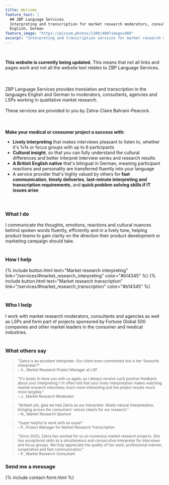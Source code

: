 ```yaml
---
title: Welcome
feature_text: |
  ## ZBP Language Services
  Interpreting and transcription for market research moderators, consultants, agencies and LSPs
  English, German
feature_image: "https://picsum.photos/1300/400?image=989"
excerpt: "Interpreting and transcription services for market research moderators, consultants, agencies and LSPs."
---
```

<br>

**This website is currently being updated.** This means that not all links and pages work and not all the website text relates to ZBP Language Services.<br><br><br><br>
ZBP Language Services provides translation and transcription in the languages English and German to moderators, consultants, agencies and LSPs working in qualitative market research.<br><br>
These services are provided to you by Zahra-Claire Bahrani-Peacock.<br><br><br><br>
**Make your medical or consumer project a success with:**
* **Lively interpreting** that makes interviews pleasant to listen to, whether it's 1v1s or focus groups with up to 6 participants
* **Cultural insight**, so that you can fully understand the cultural differences and better interpret interview series and research results
* **A British English native** that's bilingual in German, meaning participant reactions and personality are transferred fluently into your language
* A service provider that's highly valued by others for **fast communication**, **timely deliveries**, **last-minute interpreting and transcription requirements**, and **quick problem solving skills if IT issues arise**<br><br><br>

### What I do

I communicate the thoughts, emotions, reactions and cultural nuances behind spoken words fluently, efficiently and in a lively tone, helping product teams to gain clarity on the direction their product development or marketing campaign should take.<br><br>

### How I help

{% include button.html text="Market research interpreting" link="/services/#market_research_interpreting" color="#b14345" %} {% include button.html text="Market research transcription" link="/services/#market_research_transcription" color="#b14345" %}<br><br>

### Who I help

I work with market research moderators, consultants and agencies as well as LSPs and form part of projects sponsored by Fortune Global 500 companies and other market leaders in the consumer and medical industries.<br><br>

### What others say

><small>"Zahra is an excellent interpreter. Our client even commented she is her ‘favourite interpreter’!"<br>
– A., Market Research Project Manager at LSP</small>

><small>"It's lovely to have you with us again, as I always receive such positive feedback about your interpreting! I'm often told that your lively interpretation makes watching market research interviews much more interesting and the project results much more tangible."<br>
– J., Market Research Moderator</small>

><small>"Brilliant job, glad we had Zahra as our interpreter. Really natural interpretation, bringing across the consumers' voices clearly for our research."<br>
– N., Market Research Sponsor</small>

><small>"Super helpful to work with as usual!"<br>
– P., Project Manager for Market Research Transcription</small>

><small>"Since 2020, Zahra has worked for us on numerous market research projects. She has exceptional skills as a simultaneous and consecutive interpreter for interviews and focus groups. We truly appreciate the quality of her work, professional manner, cooperation and fast communication."<br>
– P., Market Research Consultant</small>

### Send me a message

{% include contact-form.html %}
